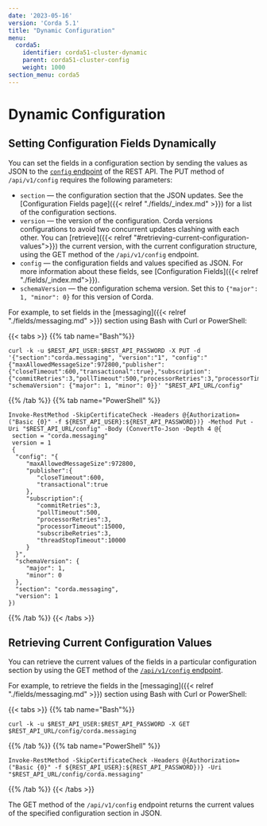 ```yaml
---
date: '2023-05-16'
version: 'Corda 5.1'
title: "Dynamic Configuration"
menu:
  corda5:
    identifier: corda51-cluster-dynamic
    parent: corda51-cluster-config
    weight: 1000
section_menu: corda5
---
```


# Dynamic Configuration


## Setting Configuration Fields Dynamically

You can set the fields in a configuration section by sending the values as JSON to the <a href="../../reference/rest-api/C5_OpenAPI.html#tag/Configuration-API/operation/put_config">`config` endpoint</a> of the REST API. The PUT method of `/api/v1/config` requires the following parameters:
* `section` — the configuration section that the JSON updates. See the [Configuration Fields page]({{< relref "./fields/_index.md" >}}) for a list of the configuration sections.
* `version` — the version of the configuration. Corda versions configurations to avoid two concurrent updates clashing with each other. You can [retrieve]({{< relref "#retrieving-current-configuration-values">}}) the current version, with the current configuration structure, using the GET method of the `/api/v1/config` endpoint.
* `config` — the configuration fields and values specified as JSON. For more information about these fields, see [Configuration Fields]({{< relref "./fields/_index.md">}}).
* `schemaVersion` — the configuration schema version. Set this to `{"major": 1, "minor": 0}` for this version of Corda.

For example, to set fields in the [messaging]({{< relref "./fields/messaging.md" >}}) section using Bash with Curl or PowerShell:

   {{< tabs >}}
   {{% tab name="Bash"%}}
   ```shell
   curl -k -u $REST_API_USER:$REST_API_PASSWORD -X PUT -d '{"section":"corda.messaging", "version":"1", "config":"{"maxAllowedMessageSize":972800,"publisher":{"closeTimeout":600,"transactional":true},"subscription":{"commitRetries":3,"pollTimeout":500,"processorRetries":3,"processorTimeout":15000,"subscribeRetries":3,"threadStopTimeout":10000}}", "schemaVersion": {"major": 1, "minor": 0}}' "$REST_API_URL/config"
   ```
   {{% /tab %}}
   {{% tab name="PowerShell" %}}
   ```shell
   Invoke-RestMethod -SkipCertificateCheck -Headers @{Authorization=("Basic {0}" -f ${REST_API_USER}:${REST_API_PASSWORD})} -Method Put -Uri "$REST_API_URL/config" -Body (ConvertTo-Json -Depth 4 @{
    section = "corda.messaging"
    version = 1
    {
     "config": "{
        "maxAllowedMessageSize":972800,
        "publisher":{
           "closeTimeout":600,
           "transactional":true
        },
        "subscription":{
           "commitRetries":3,
           "pollTimeout":500,
           "processorRetries":3,
           "processorTimeout":15000,
           "subscribeRetries":3,
           "threadStopTimeout":10000
        }
     }",
     "schemaVersion": {
        "major": 1,
        "minor": 0
     },
     "section": "corda.messaging",
     "version": 1
   })
   ```
   {{% /tab %}}
   {{< /tabs >}}

## Retrieving Current Configuration Values

You can retrieve the current values of the fields in a particular configuration section by using the GET method of the <a href ="../../reference/rest-api/C5_OpenAPI.html#tag/Configuration-API/operation/get_config__section_">`/api/v1/config` endpoint</a>.

For example, to retrieve the fields in the [messaging]({{< relref "./fields/messaging.md" >}}) section using Bash with Curl or PowerShell:

   {{< tabs >}}
   {{% tab name="Bash"%}}
   ```shell
   curl -k -u $REST_API_USER:$REST_API_PASSWORD -X GET $REST_API_URL/config/corda.messaging
   ```
   {{% /tab %}}
   {{% tab name="PowerShell" %}}
   ```shell
   Invoke-RestMethod -SkipCertificateCheck -Headers @{Authorization=("Basic {0}" -f ${REST_API_USER}:${REST_API_PASSWORD})} -Uri "$REST_API_URL/config/corda.messaging"
   ```
   {{% /tab %}}
   {{< /tabs >}}

The GET method of the `/api/v1/config` endpoint returns the current values of the specified configuration section in JSON.